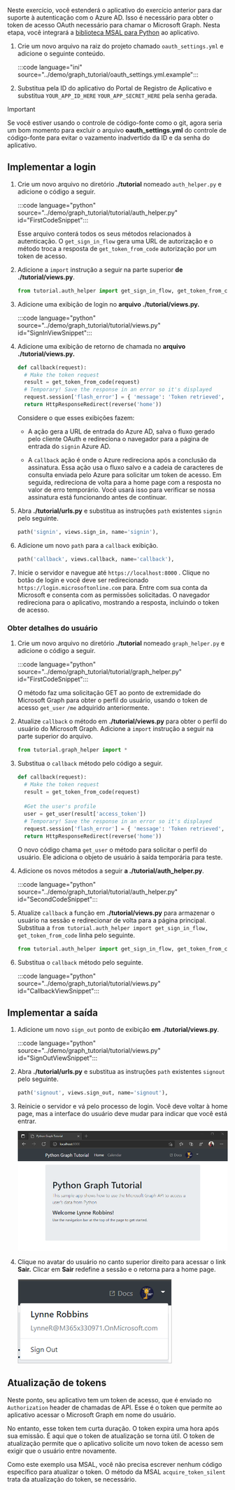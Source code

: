 <!-- markdownlint-disable MD002 MD041 -->

Neste exercício, você estenderá o aplicativo do exercício anterior para dar suporte à autenticação com o Azure AD. Isso é necessário para obter o token de acesso OAuth necessário para chamar o Microsoft Graph. Nesta etapa, você integrará a [biblioteca MSAL para Python](https://github.com/AzureAD/microsoft-authentication-library-for-python) ao aplicativo.

1. Crie um novo arquivo na raiz do projeto chamado `oauth_settings.yml` e adicione o seguinte conteúdo.

    :::code language="ini" source="../demo/graph_tutorial/oauth_settings.yml.example":::

1. Substitua pela ID do aplicativo do Portal de Registro de Aplicativo e substitua `YOUR_APP_ID_HERE` `YOUR_APP_SECRET_HERE` pela senha gerada.

> [!IMPORTANT]
> Se você estiver usando o controle de código-fonte como o git, agora seria um bom momento para excluir o arquivo **oauth_settings.yml** do controle de código-fonte para evitar o vazamento inadvertido da ID e da senha do aplicativo.

## <a name="implement-sign-in"></a>Implementar a login

1. Crie um novo arquivo no diretório **./tutorial** nomeado `auth_helper.py` e adicione o código a seguir.

    :::code language="python" source="../demo/graph_tutorial/tutorial/auth_helper.py" id="FirstCodeSnippet":::

    Esse arquivo conterá todos os seus métodos relacionados à autenticação. O `get_sign_in_flow` gera uma URL de autorização e o método troca a resposta de `get_token_from_code` autorização por um token de acesso.

1. Adicione a `import` instrução a seguir na parte superior **de ./tutorial/views.py**.

    ```python
    from tutorial.auth_helper import get_sign_in_flow, get_token_from_code
    ```

1. Adicione uma exibição de login no **arquivo ./tutorial/views.py.**

    :::code language="python" source="../demo/graph_tutorial/tutorial/views.py" id="SignInViewSnippet":::

1. Adicione uma exibição de retorno de chamada no **arquivo ./tutorial/views.py.**

    ```python
    def callback(request):
      # Make the token request
      result = get_token_from_code(request)
      # Temporary! Save the response in an error so it's displayed
      request.session['flash_error'] = { 'message': 'Token retrieved', 'debug': format(result) }
      return HttpResponseRedirect(reverse('home'))
    ```

    Considere o que esses exibições fazem:

    - A ação gera a URL de entrada do Azure AD, salva o fluxo gerado pelo cliente OAuth e redireciona o navegador para a página de entrada do `signin` Azure AD.

    - A `callback` ação é onde o Azure redireciona após a conclusão da assinatura. Essa ação usa o fluxo salvo e a cadeia de caracteres de consulta enviada pelo Azure para solicitar um token de acesso. Em seguida, redireciona de volta para a home page com a resposta no valor de erro temporário. Você usará isso para verificar se nossa assinatura está funcionando antes de continuar.

1. Abra **./tutorial/urls.py** e substitua as instruções `path` existentes `signin` pelo seguinte.

    ```python
    path('signin', views.sign_in, name='signin'),
    ```

1. Adicione um novo `path` para a `callback` exibição.

    ```python
    path('callback', views.callback, name='callback'),
    ```

1. Inicie o servidor e navegue até `https://localhost:8000` . Clique no botão de login e você deve ser redirecionado `https://login.microsoftonline.com` para. Entre com sua conta da Microsoft e consenta com as permissões solicitadas. O navegador redireciona para o aplicativo, mostrando a resposta, incluindo o token de acesso.

### <a name="get-user-details"></a>Obter detalhes do usuário

1. Crie um novo arquivo no diretório **./tutorial** nomeado `graph_helper.py` e adicione o código a seguir.

    :::code language="python" source="../demo/graph_tutorial/tutorial/graph_helper.py" id="FirstCodeSnippet":::

    O método faz uma solicitação GET ao ponto de extremidade do Microsoft Graph para obter o perfil do usuário, usando o token de acesso `get_user` `/me` adquirido anteriormente.

1. Atualize `callback` o método em **./tutorial/views.py** para obter o perfil do usuário do Microsoft Graph. Adicione a `import` instrução a seguir na parte superior do arquivo.

    ```python
    from tutorial.graph_helper import *
    ```

1. Substitua o `callback` método pelo código a seguir.

    ```python
    def callback(request):
      # Make the token request
      result = get_token_from_code(request)

      #Get the user's profile
      user = get_user(result['access_token'])
      # Temporary! Save the response in an error so it's displayed
      request.session['flash_error'] = { 'message': 'Token retrieved', 'debug': 'User: {0}\nToken: {1}'.format(user, result) }
      return HttpResponseRedirect(reverse('home'))
    ```

    O novo código chama `get_user` o método para solicitar o perfil do usuário. Ele adiciona o objeto de usuário à saída temporária para teste.

1. Adicione os novos métodos a seguir **a ./tutorial/auth_helper.py**.

    :::code language="python" source="../demo/graph_tutorial/tutorial/auth_helper.py" id="SecondCodeSnippet":::

1. Atualize `callback` a função em **./tutorial/views.py** para armazenar o usuário na sessão e redirecionar de volta para a página principal. Substitua a `from tutorial.auth_helper import get_sign_in_flow, get_token_from_code` linha pelo seguinte.

    ```python
    from tutorial.auth_helper import get_sign_in_flow, get_token_from_code, store_user, remove_user_and_token, get_token
    ```

1. Substitua o `callback` método pelo seguinte.

    :::code language="python" source="../demo/graph_tutorial/tutorial/views.py" id="CallbackViewSnippet":::

## <a name="implement-sign-out"></a>Implementar a saída

1. Adicione um novo `sign_out` ponto de exibição **em ./tutorial/views.py**.

    :::code language="python" source="../demo/graph_tutorial/tutorial/views.py" id="SignOutViewSnippet":::

1. Abra **./tutorial/urls.py** e substitua as instruções `path` existentes `signout` pelo seguinte.

    ```python
    path('signout', views.sign_out, name='signout'),
    ```

1. Reinicie o servidor e vá pelo processo de login. Você deve voltar à home page, mas a interface do usuário deve mudar para indicar que você está entrar.

    ![Uma captura de tela da home page após entrar](./images/add-aad-auth-01.png)

1. Clique no avatar do usuário no canto superior direito para acessar o link **Sair.** Clicar em **Sair** redefine a sessão e o retorna para a home page.

    ![Uma captura de tela do menu suspenso com o link Sair](./images/add-aad-auth-02.png)

## <a name="refreshing-tokens"></a>Atualização de tokens

Neste ponto, seu aplicativo tem um token de acesso, que é enviado no `Authorization` header de chamadas de API. Esse é o token que permite ao aplicativo acessar o Microsoft Graph em nome do usuário.

No entanto, esse token tem curta duração. O token expira uma hora após sua emissão. É aqui que o token de atualização se torna útil. O token de atualização permite que o aplicativo solicite um novo token de acesso sem exigir que o usuário entre novamente.

Como este exemplo usa MSAL, você não precisa escrever nenhum código específico para atualizar o token. O método da MSAL `acquire_token_silent` trata da atualização do token, se necessário.
